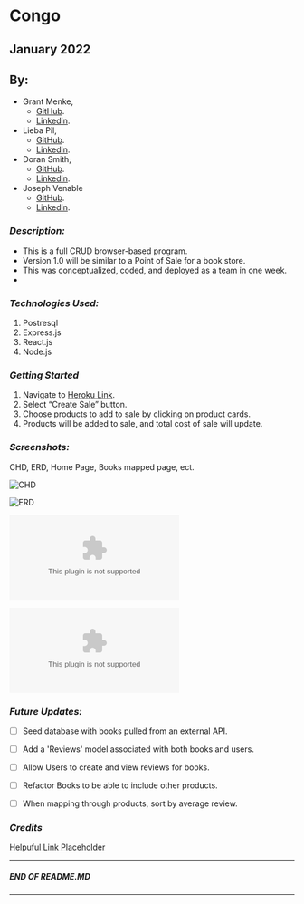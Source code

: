 # Congo
## January 2022
## By:
* Grant Menke, 
  * [GitHub](https://github.com/gmenke54).
  * [Linkedin](https://www.linkedin.com/in/grantmenke/).
* Lieba Pil,
  * [GitHub](https://github.com/liebapil).
  * [Linkedin](https://www.linkedin.com/in/lieba-pil/).
* Doran Smith, 
  * [GitHub](https://github.com/andora814).
  * [Linkedin](https://www.linkedin.com/in/dorancsmith/).
* Joseph Venable
  * [GitHub](https://github.com/JJVenable).
  * [Linkedin](https://www.linkedin.com/in/jjvenable).


### ***Description:***
* This is a full CRUD browser-based program.
* Version 1.0 will be similar to a Point of Sale for a book store.
* This was conceptualized, coded, and deployed as a team in one week. 
* 


### ***Technologies Used:***
1. Postresql
2. Express.js
3. React.js
4. Node.js

### ***Getting Started***
  1) Navigate to [Heroku Link](www.placeholder.com).
  2) Select “Create Sale” button.
  3) Choose products to add to sale by clicking on product cards.
  4) Products will be added to sale, and total cost of sale will update.

### ***Screenshots:***
CHD, ERD, Home Page, Books mapped page, ect. 

![CHD](https://i.imgur.com/m3JZqpo.png)

![ERD](https://i.imgur.com/amyOcc9.png)

![HomePage](www.PLACEHOLDER.com)

![MappedPage](www.PLACEHOLDER.com)

### ***Future Updates:***
- [ ] Seed database with books pulled from an external API.
- [ ] Add a 'Reviews' model associated with both books and users.
- [ ] Allow Users to create and view reviews for books.
- [ ] Refactor Books to be able to include other products.
- [ ] When mapping through products, sort by average review.


### ***Credits***
[Helpuful Link Placeholder](www.PLACEHOLDER.com)




---
#####  END OF README.MD
---

